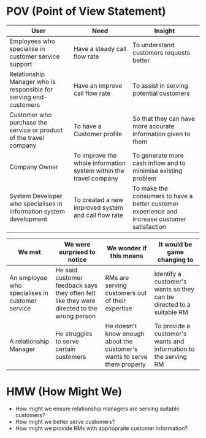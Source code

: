 # POV (Point of View Statement)

User  | Need  | Insight
----  | ----  | -------
Employees who specialise in customer service support  | Have a steady call flow rate  | To understand customers requests better
Relationship Manager who is responsible for serving end-customers | Have an improve call flow rate | To assist in serving potential customers 
Customer who purchase the service or product of the travel company  | To have a Customer profile  | So that they can have more accurate information given to them
Company Owner | To improve the whole information system within the travel company | To generate more cash inflow and to minimise existing problem
System Developer who specialises in information system development  | To created a new improved system and call flow rate | To make the consumers to have a better customer experience and increase customer satisfaction

We met  | We were surprised to notice | We wonder if this means | It would be game changing to
------  | --------------------------- | ----------------------- | ----------------------------
An employee who specialises in customer service | He said customer feedback says they often felt like they were directed to the wrong person  | RMs are serving customers out of their expertise  | Identify a customer's wants so they can be directed to a suitable RM
A relationship Manager  | He struggles to serve certain customers | He doesn't know enough about the customer's wants to serve them properly  | To provide a customer's wants and information to the serving RM


# HMW (How Might We)

* How might we ensure relationship managers are serving suitable customers?
* How might we better serve customers?
* How might we provide RMs with appriopraite customer information?
